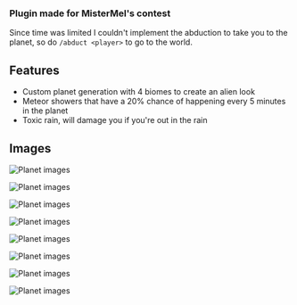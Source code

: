 ### Plugin made for MisterMel's contest
Since time was limited I couldn't implement the abduction to take you to the planet, so do `/abduct <player>` to go to the world.
## Features
* Custom planet generation with 4 biomes to create an alien look
* Meteor showers that have a 20% chance of happening every 5 minutes in the planet
* Toxic rain, will damage you if you're out in the rain

## Images
![Planet images](https://i.imgur.com/6UJUvRY.png)

![Planet images](https://i.imgur.com/Ja47Kre.png)

![Planet images](https://i.imgur.com/Pbz6M7i.png)

![Planet images](https://i.imgur.com/FF4LbWF.png)

![Planet images](https://i.imgur.com/8byKcZg.png)

![Planet images](https://i.imgur.com/yIWTS54.png)

![Planet images](https://i.imgur.com/N1Hx7ub.png)

![Planet images](https://i.imgur.com/kv45LgR.png)

